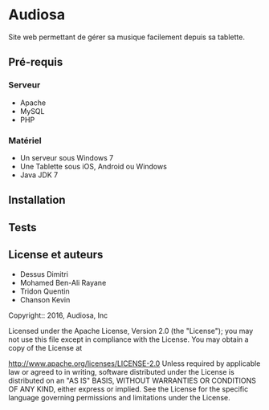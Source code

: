 # Audiosa

Site web permettant de gérer sa musique facilement depuis sa tablette.

## Pré-requis

### Serveur
- Apache
- MySQL
- PHP

### Matériel

- Un serveur sous Windows 7
- Une Tablette sous iOS, Android ou Windows
- Java JDK 7

## Installation

## Tests



## License et auteurs

- Dessus Dimitri
- Mohamed Ben-Ali Rayane
- Tridon Quentin
- Chanson Kevin

Copyright:: 2016, Audiosa, Inc

Licensed under the Apache License, Version 2.0 (the "License"); you may not use this file except in compliance with the License. You may obtain a copy of the License at

http://www.apache.org/licenses/LICENSE-2.0
Unless required by applicable law or agreed to in writing, software distributed under the License is distributed on an "AS IS" BASIS, WITHOUT WARRANTIES OR CONDITIONS OF ANY KIND, either express or implied. See the License for the specific language governing permissions and limitations under the License.
